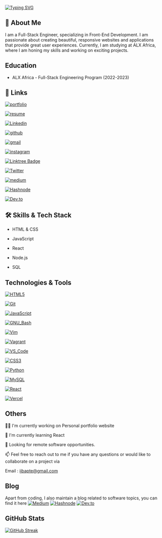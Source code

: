 [![Typing SVG](https://readme-typing-svg.demolab.com?font=Fira+Code&pause=1000&width=435&lines=Hi%2C+I'm+Baptiste+!;Frontend+Engineer+)](https://git.io/typing-svg)

## 🚀 About Me

I am a Full-Stack Engineer, specializing in Front-End Development. I am passionate about creating beautiful, responsive websites and applications that provide great user experiences. Currently, I am studying at ALX Africa, where I am honing my skills and working on exciting projects.

## Education

- ALX Africa - Full-Stack Engineering Program (2022-2023)











## 🔗 Links

[![portfolio](https://img.shields.io/badge/Portfolio-5340ff?style=for-the-badge&logo=Google-chrome&logoColor=white)](https://linktr.ee/hbapte/)

[![resume](https://img.shields.io/badge/Resume-4285F4?style=for-the-badge&logo=read-the-docs&logoColor=white)](https://rxresu.me/ijbapte/ishimwe-jean-baptiste)

[![Linkedin](https://img.shields.io/badge/linkedin-0A66C2?style=for-the-badge&logo=linkedin&logoColor=white)](https://www.linkedin.com/in/hbapte)

[![github](https://img.shields.io/badge/GitHub-000000?style=for-the-badge&logo=GitHub&logoColor=white)](https://github.com/ruppysuppy)

[![gmail](https://img.shields.io/badge/Gmail-D14836?style=for-the-badge&logo=Gmail&logoColor=white)](mailto:ijbapte@gmail.com)

[![instagram](https://img.shields.io/badge/Instagram-E4405F?style=for-the-badge&logo=instagram&logoColor=white)](https://www.instagram.com/hbapte/)

[![Linktree Badge](https://img.shields.io/badge/Linktree-hbapte-green)](https://www.linktr.ee/hbapte)

[![Twitter](https://img.shields.io/badge/twitter-1DA1F2?style=for-the-badge&logo=twitter&logoColor=white)](https://twitter.com/HBaptee)

[![medium](https://img.shields.io/badge/medium-000000?style=for-the-badge&logo=medium&logoColor=white)](https://hbapte.medium.com/)

[![Hashnode](https://img.shields.io/badge/Hashnode-2962FF?style=for-the-badge&logo=hashnode&logoColor=white)](https://hbapte.hashnode.dev/)

[![Dev.to](https://img.shields.io/badge/Dev.to-hbapte-green?logo=dev.to&style=flat-square&logoColor=white)](https://dev.to/hbapte)


## 🛠 Skills & Tech Stack

- HTML & CSS

- JavaScript

- React

- Node.js

- SQL

## Technologies & Tools

[![HTML5](https://img.shields.io/badge/≡-HTML5-E34F26?&style=flat-square&logo=html5&labelColor=282828)](https://developer.mozilla.org/en-US/docs/Web/HTML)

[![Git](https://img.shields.io/badge/≡-Git-F05032?logo=git&style=flat-square&labelColor=282828)](https://git-scm.com/)

[![JavaScript](https://img.shields.io/badge/≡-JavaScript-F7DF1E?logo=javascript&style=flat-square&labelColor=282828)](https://developer.mozilla.org/en-US/docs/Web/javascript)

[![GNU_Bash](https://img.shields.io/badge/≡-GNU_Bash-4EAA25?logo=GNU-Bash&style=flat-square&labelColor=282828)](https://www.gnu.org/software/bash/)

[![Vim](https://img.shields.io/badge/≡-Vim-019733?logo=Vim&style=flat-square&logoColor=019733&labelColor=282828)](https://www.vim.org/)

[![Vagrant](https://img.shields.io/badge/≡-Vagrant-1563FF?logo=vagrant&style=flat-square&logoColor=1563FF&labelColor=282828)](https://www.vagrantup.com/)

[![VS_Code](https://img.shields.io/badge/≡-VS_Code-007ACC?logo=visual-studio-code&style=flat-square&logoColor=007ACC&labelColor=282828)](https://code.visualstudio.com/)

[![CSS3](https://img.shields.io/badge/≡-CSS3-1572B6?logo=css3&style=flat-square&logoColor=1572B6&labelColor=282828)](https://developer.mozilla.org/en-US/docs/Web/CSS)

[![Python](https://img.shields.io/badge/≡-Python-3776AB?logo=Python&style=flat-square&labelColor=282828)](https://www.python.org/)

[![MySQL](https://img.shields.io/badge/≡-MySQL-4479A1?logo=mysql&style=flat-square&labelColor=282828)](https://www.mysql.com/)

[![React](https://img.shields.io/badge/≡-React-61DAFB?logo=react&style=flat-square&labelColor=282828)](https://reactjs.org/)

[![Vercel](https://img.shields.io/badge/≡-Vercel-000000?&style=flat-square&logo=vercel&labelColor=282828)](https://vercel.com/)

## Others

👩‍💻 I'm currently working on Personal portfolio website 

🧠 I'm currently learning React

🌼 Looking for remote software opportunities.

📫 Feel free to reach out to me if you have any questions or would like to collaborate on a project via

Email : ijbapte@gmail.com  

<!-- 

## Projects

- [Project 1](https://github.com/your-github-username/project-1) - Description of project 1

- [Project 2](https://github.com/your-github-username/project-2) - Description of project 2

- [Project 3](https://github.com/your-github-username/project-3) - Description of project 3 

-->

## Blog

Apart from coding, I also maintain a blog related to software topics, you can find it here 
[![Medium](https://img.shields.io/badge/Medium-Profile-blue?style=flat-square&logo=medium)](https://hbapte.medium.com/)  [![Hashnode](https://img.shields.io/badge/Hashnode-Profile-blue?style=flat-square&logo=hashnode)](https://hashnode.com/@hbapte) 
[![Dev.to](https://img.shields.io/badge/Dev.to-hbapte-green?logo=dev.to&style=flat-square&logoColor=white)](https://dev.to/hbapte)

## GitHub Stats

[![GitHub Streak](https://streak-stats.demolab.com?user=hbapte)](https://git.io/streak-stats)

